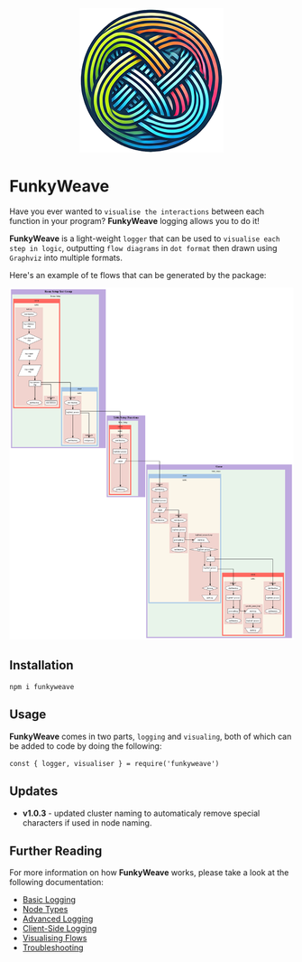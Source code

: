 <div align="center">
<img src="./images/funkyweave_logo.png" alt="Logo"/>
</div>

# FunkyWeave

Have you ever wanted to `visualise the interactions` between each function in your program? **FunkyWeave** logging allows you to do it!

**FunkyWeave** is a light-weight `logger` that can be used to `visualise each step in logic`, outputting `flow diagrams` in `dot format` then drawn using `Graphviz` into multiple formats.

Here's an example of te flows that can be generated by the package:

<img src="./images/cover_flow3.png" alt="cover_flow"/>

## Installation

```
npm i funkyweave
```

## Usage

**FunkyWeave** comes in two parts, `logging` and `visualing`, both of which can be added to code by doing the following:

```
const { logger, visualiser } = require('funkyweave')
```

## Updates

* **v1.0.3** - updated cluster naming to automaticaly remove special characters if used in node naming. 

## Further Reading

For more information on how **FunkyWeave** works, please take a look at the following documentation:

* [Basic Logging](/docs/basic_logging.md)
* [Node Types](/docs/nodes.md)
* [Advanced Logging](/docs/advanced_logging.md)
* [Client-Side Logging](/docs/clientside_logging.md)
* [Visualising Flows](/docs/visualiser.md)
* [Troubleshooting](/docs/troubleshooting.md)
